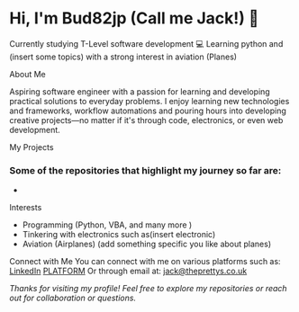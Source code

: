 # Hi, I'm Bud82jp (Call me Jack!) 👋

Currently studying T-Level software development 💻
Learning python and (insert some topics) with a strong interest in aviation (Planes)

About Me

Aspiring software engineer with a passion for learning and developing practical solutions to everyday problems. I enjoy learning new technologies and frameworks, workflow automations and pouring hours into developing creative projects—no matter if it's through code, electronics, or even web development.

My Projects

### Some of the repositories that highlight my journey so far are:
-

Interests

- Programming (Python, VBA, and many more )
- Tinkering with electronics such as(insert electronic)
- Aviation (Airplanes) (add something specific you like about planes)

Connect with Me
You can connect with me on various platforms such as:
[LinkedIn](https://www.linkedin.com/in/jack-pretty-8992ab376/)
[PLATFORM](PLATFORM)
Or through email at:
jack@theprettys.co.uk

*Thanks for visiting my profile! Feel free to explore my repositories or reach out for collaboration or questions.*
